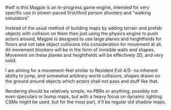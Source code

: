#wtf is this
Magpie is an in-progress game engine, intended for very specific use in slower-paced first/third person shooters and "walking simulators"

Instead of the usual method of building maps by adding terrain and prefab objects with collision on them then just using the physics engine to push actors around, Magpie is designed to use large planes and heightfields for floors and not take object collisions into consideration for movement at all. All movement blockers will be in the form of invisible walls and shapes. Movement on these planes and heightfields will be effectively 2D, and very solid. 

I am aiming for a movement-feel similar to Resident Evil 4/5- no inherent ability to jump, and somewhat arbitrary world collisions, shapes drawn on the ground around objects which actors shall not pass and stuff like that.

Rendering should be relatively simple, no PBRs or anything, possibly not even speculars or bump maps, but with a heavy focus on dynamic lighting. CSMs might be used, but for the most part, it'll be regular old shadow maps.